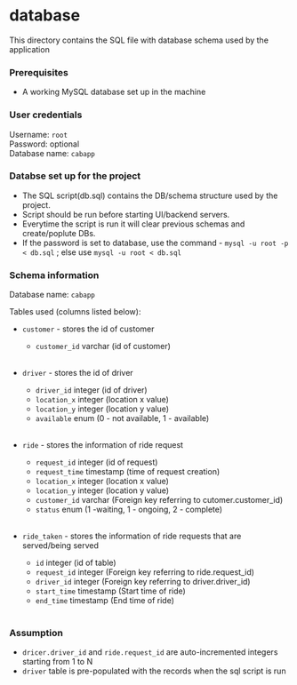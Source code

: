 # database

This directory contains the SQL file with database schema used by the application

### Prerequisites

- A working MySQL database set up in the machine

### User credentials
  Username: `root` <br>
  Password: optional <br>
  Database name: `cabapp`
  
### Databse set up for the project
- The SQL script(db.sql) contains the DB/schema structure used by the project.
- Script should be run before starting UI/backend servers.
- Everytime the script is run it will clear previous schemas and create/poplute DBs.
- If the password is set to database, use the command - `mysql -u root -p < db.sql` ; else use `mysql -u root < db.sql`

### Schema information

Database name: `cabapp` <br>

Tables used (columns listed below): 
- `customer` - stores the id of customer
  - `customer_id` varchar (id of customer) <br><br>
  
- `driver` - stores the id of driver
  - `driver_id` integer (id of driver)
  - `location_x` integer (location x value) 
  - `location_y` integer (location y value) 
  - `available` enum (0 - not available, 1 - available) <br><br>
  
- `ride` - stores the information of ride request
  - `request_id` integer (id of request)
  - `request_time` timestamp (time of request creation)
  - `location_x` integer (location x value)
  - `location_y` integer (location y value)
  - `customer_id` varchar (Foreign key referring to cutomer.customer_id)
  - `status` enum (1 -waiting, 1 - ongoing, 2 - complete) <br><br>
  
- `ride_taken` - stores the information of ride requests that are served/being served
  - `id` integer (id of table)
  - `request_id` integer (Foreign key referring to ride.request_id)
  - `driver_id` integer (Foreign key referring to driver.driver_id)
  - `start_time` timestamp (Start time of ride)
  - `end_time` timestamp (End time of ride) <br><br>
  

### Assumption

- `dricer.driver_id` and `ride.request_id` are auto-incremented integers starting from 1 to N
- `driver` table is pre-populated with the records when the sql script is run

